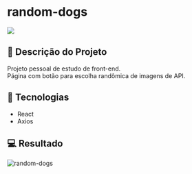 # random-dogs

<p align="left">
   <img src="http://img.shields.io/static/v1?label=STATUS&message=CONCLUIDO&color=GREEN&style=for-the-badge"/>
</p>

## :memo: Descrição do Projeto
Projeto pessoal de estudo de front-end. </br>
Página com botão para escolha randômica de imagens de API.

## 🚀 Tecnologias 
- React
- Axios

## 💻 Resultado
![random-dogs](https://user-images.githubusercontent.com/110929562/221431854-71c1cd5c-fead-40b3-9f30-032586e5e3fb.png)

